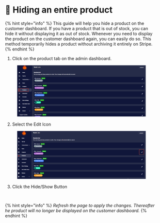 # 💮 Hiding an entire product

{% hint style="info" %}
This guide will help you hide a product on the customer dashboard. If you have a product that is out of stock, you can hide it without displaying it as out of stock. Whenever you need to display the product on the customer dashboard again, you can easily do so. This method temporarily hides a product without archiving it entirely on Stripe.
{% endhint %}

1. Click on the product tab on the admin dashboard.

<figure><img src="../.gitbook/assets/a (13).png" alt=""><figcaption></figcaption></figure>

2. Select the Edit Icon

<figure><img src="../.gitbook/assets/b (10).png" alt=""><figcaption></figcaption></figure>

3. Click the Hide/Show Button

<figure><img src="../.gitbook/assets/2024-07-02 16_44_42-TorchLabs • Login.png" alt=""><figcaption></figcaption></figure>

{% hint style="info" %}
_Refresh the page to apply the changes. Thereafter he product will no longer be displayed on the customer dashboard._
{% endhint %}
